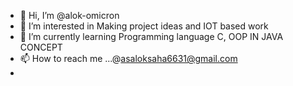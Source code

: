 - 👋 Hi, I’m @alok-omicron
- 👀 I’m interested in Making project ideas and IOT based work
- 🌱 I’m currently learning Programming language C, OOP IN JAVA CONCEPT
- 📫 How to reach me ...@asaloksaha6631@gmail.com
- 

<!---
alok-omicron/alok-omicron is a ✨ special ✨ repository because its `README.md` (this file) appears on your GitHub profile.
You can click the Preview link to take a look at your changes.
--->
